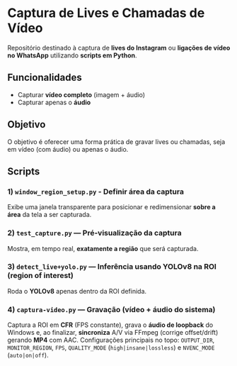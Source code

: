 # Captura de Lives e Chamadas de Vídeo

Repositório destinado à captura de **lives do Instagram** ou **ligações de vídeo no WhatsApp** utilizando **scripts em Python**.

## Funcionalidades
- Capturar **vídeo completo** (imagem + áudio)  
- Capturar apenas o **áudio**

## Objetivo
O objetivo é oferecer uma forma prática de gravar lives ou chamadas, seja em vídeo (com áudio) ou apenas o áudio.

## Scripts

### 1) `window_region_setup.py` - Definir área da captura
Exibe uma janela transparente para posicionar e redimensionar **sobre a área** da tela a ser capturada.

### 2) `test_capture.py` — Pré-visualização da captura
Mostra, em tempo real, **exatamente a região** que será capturada.

### 3) `detect_live+yolo.py` — Inferência usando YOLOv8 na ROI (region of interest)
Roda o **YOLOv8** apenas dentro da ROI definida.

### 4) `captura-video.py` — Gravação (vídeo + áudio do sistema)
Captura a ROI em **CFR** (FPS constante), grava o **áudio de loopback** do Windows e, ao finalizar, **sincroniza** A/V via FFmpeg (corrige offset/drift) gerando **MP4** com AAC. Configurações principais no topo: `OUTPUT_DIR`, `MONITOR_REGION`, `FPS`, `QUALITY_MODE` (`high|insane|lossless`) e `NVENC_MODE` (`auto|on|off`).
